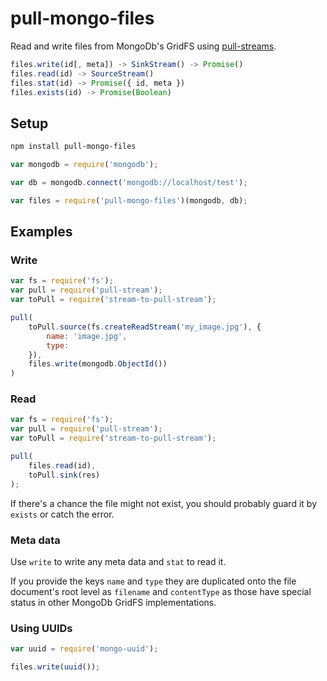# pull-mongo-files

Read and write files from MongoDb's GridFS using
[pull-streams](https://github.com/pull-stream/pull-stream).

```js
files.write(id[, meta]) -> SinkStream() -> Promise()
files.read(id) -> SourceStream()
files.stat(id) -> Promise({ id, meta })
files.exists(id) -> Promise(Boolean)
```


## Setup

```sh
npm install pull-mongo-files
```

```js
var mongodb = require('mongodb');

var db = mongodb.connect('mongodb://localhost/test');

var files = require('pull-mongo-files')(mongodb, db);
```

## Examples

### Write

```js
var fs = require('fs');
var pull = require('pull-stream');
var toPull = require('stream-to-pull-stream');

pull(
	toPull.source(fs.createReadStream('my_image.jpg'), {
		name: 'image.jpg',
		type:
	}),
	files.write(mongodb.ObjectId())
)
```


### Read

```js
var fs = require('fs');
var pull = require('pull-stream');
var toPull = require('stream-to-pull-stream');

pull(
	files.read(id),
	toPull.sink(res)
);
```

If there's a chance the file might not exist, you should probably guard it by
`exists` or catch the error.


### Meta data

Use `write` to write any meta data and `stat` to read it.

If you provide the keys `name` and `type` they are duplicated onto the file
document's root level as `filename` and `contentType` as those have special
status in other MongoDb GridFS implementations.


### Using UUIDs

```js
var uuid = require('mongo-uuid');

files.write(uuid());
```
